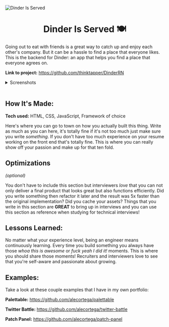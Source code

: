 ![Dinder Is Served](https://user-images.githubusercontent.com/10656909/222941835-a6be6252-c3bb-47ce-b49d-63a50e305395.svg)

<h1 align='center'> Dinder Is Served 🍽️</h1>

Going out to eat with friends is a great way to catch up and enjoy each other's company. But it can be a hassle to find a place that everyone likes. This is the backend for Dinder: an app that helps you find a place that everyone agrees on.

**Link to project:** https://github.com/thinktapper/DinderRN

<details name='screenshots'>
<summary>Screenshots</summary>
![signin](https://user-images.githubusercontent.com/10656909/222942913-bb4eef89-61e1-424b-b26d-7e4a1f5f2554.png)
![nofeasts](https://user-images.githubusercontent.com/10656909/222942538-4085f9ba-2f1e-4077-9228-34ae9edc74d2.png)
![createnew](https://user-images.githubusercontent.com/10656909/222942889-336a796b-3730-4530-bcdf-f55a920c057b.png)
![feastscreen](https://user-images.githubusercontent.com/10656909/222942931-42860e6b-625a-4ebf-a432-b61f3d37ad01.png)
![swipedeck](https://user-images.githubusercontent.com/10656909/222942957-b218210d-428b-4147-bbe6-70de11c16c10.png)
![match](https://user-images.githubusercontent.com/10656909/222942962-73635777-2d89-4cad-aae7-41b3d4bbe25b.png)
![profile](https://user-images.githubusercontent.com/10656909/222942965-4bf6c1e5-a7ec-4f5f-ac0d-3d55cc06b60d.png)
</details>
<br>

## How It's Made:

**Tech used:** HTML, CSS, JavaScript, Framework of choice

Here's where you can go to town on how you actually built this thing. Write as much as you can here, it's totally fine if it's not too much just make sure you write _something_. If you don't have too much experience on your resume working on the front end that's totally fine. This is where you can really show off your passion and make up for that ten fold.

## Optimizations

_(optional)_

You don't have to include this section but interviewers _love_ that you can not only deliver a final product that looks great but also functions efficiently. Did you write something then refactor it later and the result was 5x faster than the original implementation? Did you cache your assets? Things that you write in this section are **GREAT** to bring up in interviews and you can use this section as reference when studying for technical interviews!

## Lessons Learned:

No matter what your experience level, being an engineer means continuously learning. Every time you build something you always have those _whoa this is awesome_ or _fuck yeah I did it!_ moments. This is where you should share those moments! Recruiters and interviewers love to see that you're self-aware and passionate about growing.

## Examples:

Take a look at these couple examples that I have in my own portfolio:

**Palettable:** https://github.com/alecortega/palettable

**Twitter Battle:** https://github.com/alecortega/twitter-battle

**Patch Panel:** https://github.com/alecortega/patch-panel
